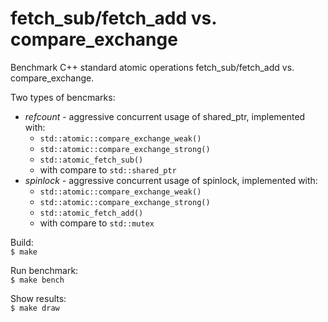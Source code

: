# fetch_sub/fetch_add vs. compare_exchange

Benchmark C++ standard atomic operations fetch_sub/fetch_add vs. compare_exchange.

Two types of bencmarks:
- *refcount* - aggressive concurrent usage of shared_ptr, implemented with:
  - `std::atomic::compare_exchange_weak()`
  - `std::atomic::compare_exchange_strong()`
  - `std::atomic_fetch_sub()`
  - with compare to `std::shared_ptr`
- *spinlock* - aggressive concurrent usage of spinlock, implemented with:
  - `std::atomic::compare_exchange_weak()`
  - `std::atomic::compare_exchange_strong()`
  - `std::atomic_fetch_add()`
  - with compare to `std::mutex`



Build:  
`$ make`

Run benchmark:  
`$ make bench`

Show results:  
`$ make draw`

